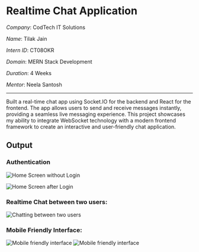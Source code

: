 # Realtime Chat Application

*Company*: CodTech IT Solutions

*Name*: Tilak Jain

*Intern ID*: CT08OKR

*Domain*: MERN Stack Development

*Duration*: 4 Weeks

*Mentor*: Neela Santosh

---

Built a real-time chat app using Socket.IO for the backend and React for the frontend. The app allows users to send and receive messages instantly, providing a seamless live messaging experience. This project showcases my ability to integrate WebSocket technology with a modern frontend framework to create an interactive and user-friendly chat application.

## Output

### Authentication

![Home Screen without Login](https://github.com/user-attachments/assets/f3c91ead-6719-4bf3-8608-6aa15318504b)

![Home Screen after Login](https://github.com/user-attachments/assets/a6628b00-54ed-4382-9d2c-2fb55937af61)

### Realtime Chat between two users:

![Chatting between two users](https://github.com/user-attachments/assets/8594649a-867c-4fad-ae64-9f5672295d06)

### Mobile Friendly Interface:

![Mobile friendly interface](https://github.com/user-attachments/assets/f18a9b9f-f4dd-4975-9592-f25a3f642088)
![Mobile friendly interface](https://github.com/user-attachments/assets/8e1b437a-7a33-47be-b1e3-6a4040b1f293)